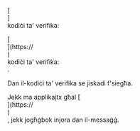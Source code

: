 [<br host>]<br action>kodiċi ta' verifika:<br code>

[<br host>](https://<br host>)<br action>kodiċi ta' verifika:<br code>.

Dan il-kodiċi ta' verifika se jiskadi f'siegħa.

Jekk ma applikajtx għal [<br host>](https://<br host>)<br action>, jekk jogħġbok injora dan il-messaġġ.
